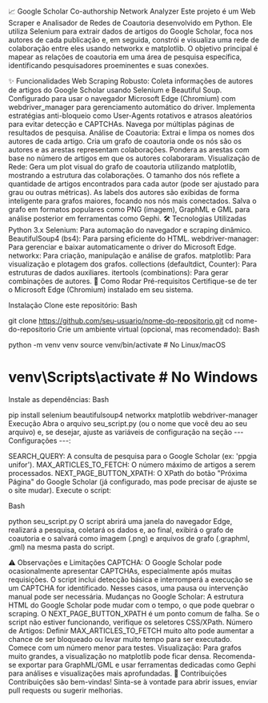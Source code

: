 📈 Google Scholar Co-authorship Network Analyzer
Este projeto é um Web Scraper e Analisador de Redes de Coautoria desenvolvido em Python. Ele utiliza Selenium para extrair dados de artigos do Google Scholar, foca nos autores de cada publicação e, em seguida, constrói e visualiza uma rede de colaboração entre eles usando networkx e matplotlib. O objetivo principal é mapear as relações de coautoria em uma área de pesquisa específica, identificando pesquisadores proeminentes e suas conexões.

✨ Funcionalidades
Web Scraping Robusto:
Coleta informações de autores de artigos do Google Scholar usando Selenium e Beautiful Soup.
Configurado para usar o navegador Microsoft Edge (Chromium) com webdriver_manager para gerenciamento automático do driver.
Implementa estratégias anti-bloqueio como User-Agents rotativos e atrasos aleatórios para evitar detecção e CAPTCHAs.
Navega por múltiplas páginas de resultados de pesquisa.
Análise de Coautoria:
Extrai e limpa os nomes dos autores de cada artigo.
Cria um grafo de coautoria onde os nós são os autores e as arestas representam colaborações.
Pondera as arestas com base no número de artigos em que os autores colaboraram.
Visualização de Rede:
Gera um plot visual do grafo de coautoria utilizando matplotlib, mostrando a estrutura das colaborações.
O tamanho dos nós reflete a quantidade de artigos encontrados para cada autor (pode ser ajustado para grau ou outras métricas).
As labels dos autores são exibidas de forma inteligente para grafos maiores, focando nos nós mais conectados.
Salva o grafo em formatos populares como PNG (imagem), GraphML e GML para análise posterior em ferramentas como Gephi.
🛠️ Tecnologias Utilizadas
Python 3.x
Selenium: Para automação do navegador e scraping dinâmico.
BeautifulSoup4 (bs4): Para parsing eficiente do HTML.
webdriver-manager: Para gerenciar e baixar automaticamente o driver do Microsoft Edge.
networkx: Para criação, manipulação e análise de grafos.
matplotlib: Para visualização e plotagem dos grafos.
collections (defaultdict, Counter): Para estruturas de dados auxiliares.
itertools (combinations): Para gerar combinações de autores.
🚀 Como Rodar
Pré-requisitos
Certifique-se de ter o Microsoft Edge (Chromium) instalado em seu sistema.

Instalação
Clone este repositório:
Bash

git clone https://github.com/seu-usuario/nome-do-repositorio.git
cd nome-do-repositorio
Crie um ambiente virtual (opcional, mas recomendado):
Bash

python -m venv venv
source venv/bin/activate  # No Linux/macOS
# venv\Scripts\activate   # No Windows
Instale as dependências:
Bash

pip install selenium beautifulsoup4 networkx matplotlib webdriver-manager
Execução
Abra o arquivo seu_script.py (ou o nome que você deu ao seu arquivo) e, se desejar, ajuste as variáveis de configuração na seção --- Configurações ---:

SEARCH_QUERY: A consulta de pesquisa para o Google Scholar (ex: 'ppgia unifor').
MAX_ARTICLES_TO_FETCH: O número máximo de artigos a serem processados.
NEXT_PAGE_BUTTON_XPATH: O XPath do botão "Próxima Página" do Google Scholar (já configurado, mas pode precisar de ajuste se o site mudar).
Execute o script:

Bash

python seu_script.py
O script abrirá uma janela do navegador Edge, realizará a pesquisa, coletará os dados e, ao final, exibirá o grafo de coautoria e o salvará como imagem (.png) e arquivos de grafo (.graphml, .gml) na mesma pasta do script.

⚠️ Observações e Limitações
CAPTCHA: O Google Scholar pode ocasionalmente apresentar CAPTCHAs, especialmente após muitas requisições. O script inclui detecção básica e interromperá a execução se um CAPTCHA for identificado. Nesses casos, uma pausa ou intervenção manual pode ser necessária.
Mudanças no Google Scholar: A estrutura HTML do Google Scholar pode mudar com o tempo, o que pode quebrar o scraping. O NEXT_PAGE_BUTTON_XPATH é um ponto comum de falha. Se o script não estiver funcionando, verifique os seletores CSS/XPath.
Número de Artigos: Definir MAX_ARTICLES_TO_FETCH muito alto pode aumentar a chance de ser bloqueado ou levar muito tempo para ser executado. Comece com um número menor para testes.
Visualização: Para grafos muito grandes, a visualização no matplotlib pode ficar densa. Recomenda-se exportar para GraphML/GML e usar ferramentas dedicadas como Gephi para análises e visualizações mais aprofundadas.
🤝 Contribuições
Contribuições são bem-vindas! Sinta-se à vontade para abrir issues, enviar pull requests ou sugerir melhorias.

